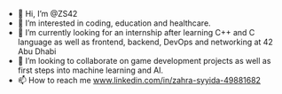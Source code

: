 - 👋 Hi, I’m @ZS42
- 👀 I’m interested in coding, education and healthcare.
- 🌱 I’m currently looking for an internship after learning C++ and C language as well as frontend, backend, DevOps and networking at 42 Abu Dhabi
- 💞️ I’m looking to collaborate on game development projects as well as first steps into machine learning and AI.
- 📫 How to reach me www.linkedin.com/in/zahra-syyida-49881682

